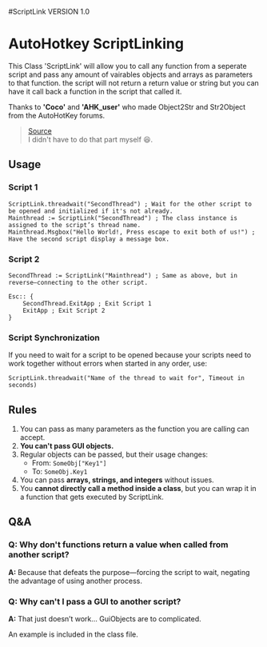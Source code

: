 
#ScriptLink VERSION 1.0

# AutoHotkey ScriptLinking

This Class 'ScriptLink' will allow you to call any function from a seperate script and pass any amount of vairables objects and arrays as parameters to that function.
the script will not return a return value or string but you can have it call back a function in the script that called it.





Thanks to **'Coco'** and **'AHK_user'** who made Object2Str and Str2Object from the AutoHotKey forums.  
> [Source](https://www.autohotkey.com/boards/viewtopic.php?t=111713)  
I didn't have to do that part myself 😆.

## Usage

### Script 1
```ahk
ScriptLink.threadwait("SecondThread") ; Wait for the other script to be opened and initialized if it's not already.
Mainthread := ScriptLink("SecondThread") ; The class instance is assigned to the script’s thread name.
Mainthread.Msgbox("Hello World!, Press escape to exit both of us!") ; Have the second script display a message box.
```

### Script 2
```ahk
SecondThread := ScriptLink("Mainthread") ; Same as above, but in reverse—connecting to the other script.

Esc:: {
    SecondThread.ExitApp ; Exit Script 1
    ExitApp ; Exit Script 2
}
```

### Script Synchronization
If you need to wait for a script to be opened because your scripts need to work together without errors when started in any order, use:

```ahk
ScriptLink.threadwait("Name of the thread to wait for", Timeout in seconds)
```

## Rules
1. You can pass as many parameters as the function you are calling can accept.
2. **You can't pass GUI objects.**
3. Regular objects can be passed, but their usage changes:
   - From: `SomeObj["Key1"]`
   - To: `SomeObj.Key1`
4. You can pass **arrays, strings, and integers** without issues.
5. You **cannot directly call a method inside a class**, but you can wrap it in a function that gets executed by ScriptLink.

## Q&A

### Q: Why don't functions return a value when called from another script?
**A:** Because that defeats the purpose—forcing the script to wait, negating the advantage of using another process.

### Q: Why can't I pass a GUI to another script?
**A:** That just doesn’t work... GuiObjects are to complicated.


An example is included in the class file.
